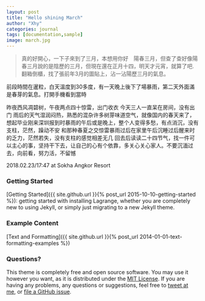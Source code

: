 ```yaml
---
layout: post
title: "Hello shining March"
author: "Xhy"
categories: journal
tags: [documentation,sample]
image: march.jpg
---
```


>真的好開心，一下子來到了三月，本想用你好　陽春三月，但查了查好像陽春三月說的是陰歷的三月，但現在還在正月十四，明天才元宵，就算了吧.翻箱倒櫃，找了張前年3月的圖貼上，沾一沾陽歷三月的氣息。

前段時間在暹粒，白天溫度到30多度，有一天晚上後下了場暴雨，第二天外面滿是春芽的氣息。打開手機看到當時
>
昨夜西风凋碧树，午夜两点四十惊雷，出门收衣
今天三人一直呆在房间，没有出门
雨后的天气湿润闷热，熟悉的混杂许多树芽味道空气，就像国内的春天来了，想起毕业刚来深圳报到时暴雨的午后或是晚上，整个人变得多愁，有点消沉，没有支柱，茫然，躁动不安
和那种春夏之交惊雷暴雨过后在家里午后沉睡过后醒来时的乏力，茫然若失，没有支柱的感觉相差无几
回去后读读二十四节气，找一件可以主心的事，坚持干下去，让自己的心有个依靠，多关心关心家人。不要沉湎过去，向前看，努力活，不留憾
>
2018.02.23/17:47 at Sokha Angkor Resort


### Getting Started

[Getting Started]({{ site.github.url }}{% post_url 2015-10-10-getting-started %}): getting started with installing Lagrange, whether you are completely new to using Jekyll, or simply just migrating to a new Jekyll theme.

### Example Content

[Text and Formatting]({{ site.github.url }}{% post_url 2014-01-01-text-formatting-examples %})

### Questions?

This theme is completely free and open source software. You may use it however you want, as it is distributed under the [MIT License](http://choosealicense.com/licenses/mit/). If you are having any problems, any questions or suggestions, feel free to [tweet at me](https://twitter.com/intent/tweet?text=My%question%about%Lagrange%is:%&amp;via=paululele), or [file a GitHub issue](https://github.com/lenpaul/lagrange/issues/new).
